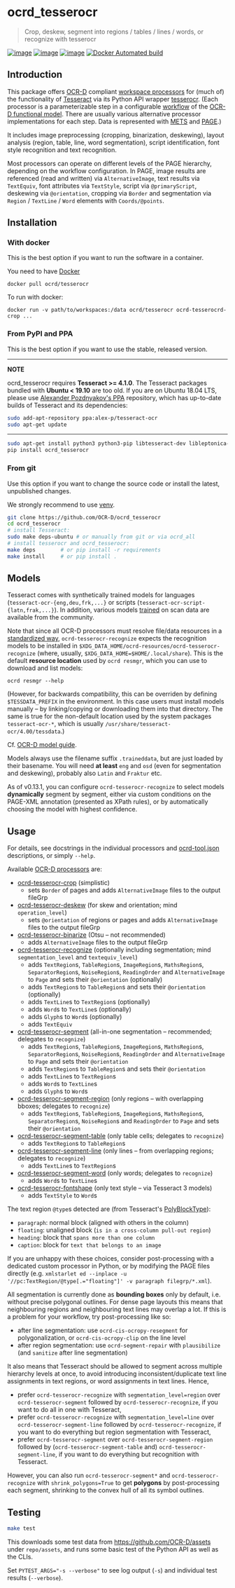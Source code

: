 # ocrd_tesserocr

> Crop, deskew, segment into regions / tables / lines / words, or recognize with tesserocr

[![image](https://circleci.com/gh/OCR-D/ocrd_tesserocr.svg?style=svg)](https://circleci.com/gh/OCR-D/ocrd_tesserocr)
[![image](https://img.shields.io/pypi/v/ocrd_tesserocr.svg)](https://pypi.org/project/ocrd_tesserocr/)
[![image](https://codecov.io/gh/OCR-D/ocrd_tesserocr/branch/master/graph/badge.svg)](https://codecov.io/gh/OCR-D/ocrd_tesserocr)
[![Docker Automated build](https://img.shields.io/docker/automated/ocrd/tesserocr.svg)](https://hub.docker.com/r/ocrd/tesserocr/tags/)

## Introduction

This package offers [OCR-D](https://ocr-d.de/en/spec) compliant [workspace processors](https://ocr-d.de/en/spec/cli) for (much of) the functionality of [Tesseract](https://github.com/tesseract-ocr) via its Python API wrapper [tesserocr](https://github.com/sirfz/tesserocr). (Each processor is a parameterizable step in a configurable [workflow](https://ocr-d.de/en/workflows) of the [OCR-D functional model](https://ocr-d.de/en/about). There are usually various alternative processor implementations for each step. Data is represented with [METS](https://ocr-d.de/en/spec/mets) and [PAGE](https://ocr-d.de/en/spec/page).)

It includes image preprocessing (cropping, binarization, deskewing), layout analysis (region, table, line, word segmentation), script identification, font style recognition and text recognition. 

Most processors can operate on different levels of the PAGE hierarchy, depending on the workflow configuration. In PAGE, image results are referenced (read and written) via `AlternativeImage`, text results via `TextEquiv`, font attributes via `TextStyle`, script via `@primaryScript`, deskewing via `@orientation`, cropping via `Border` and segmentation via `Region` / `TextLine` / `Word` elements with `Coords/@points`.

## Installation

### With docker

This is the best option if you want to run the software in a container.

You need to have [Docker](https://docs.docker.com/install/linux/docker-ce/ubuntu/)


    docker pull ocrd/tesserocr


To run with docker:


    docker run -v path/to/workspaces:/data ocrd/tesserocr ocrd-tesserocrd-crop ...


### From PyPI and PPA

This is the best option if you want to use the stable, released version.

---

**NOTE**

ocrd_tesserocr requires **Tesseract >= 4.1.0**. The Tesseract packages
bundled with **Ubuntu < 19.10** are too old. If you are on Ubuntu 18.04 LTS,
please use [Alexander Pozdnyakov's PPA](https://launchpad.net/~alex-p/+archive/ubuntu/tesseract-ocr) repository,
which has up-to-date builds of Tesseract and its dependencies:

```sh
sudo add-apt-repository ppa:alex-p/tesseract-ocr
sudo apt-get update
```

---

```sh
sudo apt-get install python3 python3-pip libtesseract-dev libleptonica-dev tesseract-ocr wget
pip install ocrd_tesserocr
```

### From git

Use this option if you want to change the source code or install the latest, unpublished changes.

We strongly recommend to use [venv](https://packaging.python.org/guides/installing-using-pip-and-virtual-environments/).

```sh
git clone https://github.com/OCR-D/ocrd_tesserocr
cd ocrd_tesserocr
# install Tesseract:
sudo make deps-ubuntu # or manually from git or via ocrd_all
# install tesserocr and ocrd_tesserocr:
make deps        # or pip install -r requirements
make install     # or pip install .
```

## Models

Tesseract comes with synthetically trained models for languages (`tesseract-ocr-{eng,deu,frk,...}` or scripts (`tesseract-ocr-script-{latn,frak,...}`). In addition, various models [trained](https://github.com/tesseract-ocr/tesstrain) on scan data are available from the community.

Note that since all OCR-D processors must resolve file/data resources in a [standardized way](https://ocr-d.de/en/spec/cli#processor-resources), `ocrd-tesserocr-recognize` expects the recognition models to be installed in `$XDG_DATA_HOME/ocrd-resources/ocrd-tesserocr-recognize` (where, usually, `$XDG_DATA_HOME=$HOME/.local/share`). This is the default **resource location** used by `ocrd resmgr`, which you can use to download and list models:

    ocrd resmgr --help

(However, for backwards compatibility, this can be overriden by defining `$TESSDATA_PREFIX` in the environment. In this case users must install models manually – by linking/copying or downloading them into that directory. The same is true for the non-default location used by the system packages `tesseract-ocr-*`, which is usually `/usr/share/tesseract-ocr/4.00/tessdata`.)

Cf. [OCR-D model guide](https://ocr-d.de/en/models).

Models always use the filename suffix `.traineddata`, but are just loaded by their basename. You will need **at least** `eng` and `osd` (even for segmentation and deskewing), probably also `Latin` and `Fraktur` etc.

As of v0.13.1, you can configure `ocrd-tesserocr-recognize` to select models **dynamically** segment by segment, either via custom conditions on the PAGE-XML annotation (presented as XPath rules), or by automatically choosing the model with highest confidence.

## Usage

For details, see docstrings in the individual processors and [ocrd-tool.json](ocrd_tesserocr/ocrd-tool.json) descriptions,
or simply `--help`.

Available [OCR-D processors](https://ocr-d.de/en/spec/cli) are:

- [ocrd-tesserocr-crop](ocrd_tesserocr/crop.py) (simplistic)
  - sets `Border` of pages and adds `AlternativeImage` files to the output fileGrp
- [ocrd-tesserocr-deskew](ocrd_tesserocr/deskew.py) (for skew and orientation; mind `operation_level`)
  - sets `@orientation` of regions or pages and adds `AlternativeImage` files to the output fileGrp
- [ocrd-tesserocr-binarize](ocrd_tesserocr/binarize.py) (Otsu – not recommended)  
  - adds `AlternativeImage` files to the output fileGrp
- [ocrd-tesserocr-recognize](ocrd_tesserocr/recognize.py) (optionally including segmentation; mind `segmentation_level` and `textequiv_level`)
  - adds `TextRegion`s, `TableRegion`s, `ImageRegion`s, `MathsRegion`s, `SeparatorRegion`s, `NoiseRegion`s, `ReadingOrder` and `AlternativeImage` to `Page` and sets their `@orientation` (optionally)
  - adds `TextRegion`s to `TableRegion`s and sets their `@orientation` (optionally)
  - adds `TextLine`s to `TextRegion`s (optionally)
  - adds `Word`s to `TextLine`s (optionally)
  - adds `Glyph`s to `Word`s (optionally)
  - adds `TextEquiv`
- [ocrd-tesserocr-segment](ocrd_tesserocr/segment.py) (all-in-one segmentation – recommended; delegates to `recognize`)  
  - adds `TextRegion`s, `TableRegion`s, `ImageRegion`s, `MathsRegion`s, `SeparatorRegion`s, `NoiseRegion`s, `ReadingOrder` and `AlternativeImage` to `Page` and sets their `@orientation`
  - adds `TextRegion`s to `TableRegion`s and sets their `@orientation`
  - adds `TextLine`s to `TextRegion`s
  - adds `Word`s to `TextLine`s
  - adds `Glyph`s to `Word`s
- [ocrd-tesserocr-segment-region](ocrd_tesserocr/segment_region.py) (only regions – with overlapping bboxes; delegates to `recognize`)
  - adds `TextRegion`s, `TableRegion`s, `ImageRegion`s, `MathsRegion`s, `SeparatorRegion`s, `NoiseRegion`s and `ReadingOrder` to `Page` and sets their `@orientation`
- [ocrd-tesserocr-segment-table](ocrd_tesserocr/segment_table.py) (only table cells; delegates to `recognize`)
  - adds `TextRegion`s to `TableRegion`s
- [ocrd-tesserocr-segment-line](ocrd_tesserocr/segment_line.py) (only lines – from overlapping regions; delegates to `recognize`)
  - adds `TextLine`s to `TextRegion`s
- [ocrd-tesserocr-segment-word](ocrd_tesserocr/segment_word.py) (only words; delegates to `recognize`)
  - adds `Word`s to `TextLine`s
- [ocrd-tesserocr-fontshape](ocrd_tesserocr/fontshape.py) (only text style – via Tesseract 3 models)
  - adds `TextStyle` to `Word`s

The text region `@type`s detected are (from Tesseract's [PolyBlockType](https://github.com/tesseract-ocr/tesseract/blob/11297c983ec7f5c9765d7fa4faa48f5150cf2d38/include/tesseract/publictypes.h#L52-L69)):
- `paragraph`: normal block (aligned with others in the column)
- `floating`: unaligned block (`is in a cross-column pull-out region`)
- `heading`: block that `spans more than one column`
- `caption`: block for `text that belongs to an image`

If you are unhappy with these choices, consider post-processing with a dedicated custom processor in Python, or by modifying the PAGE files directly (e.g. `xmlstarlet ed --inplace -u '//pc:TextRegion/@type[.="floating"]' -v paragraph filegrp/*.xml`).

All segmentation is currently done as **bounding boxes** only by default, i.e. without precise polygonal outlines. For dense page layouts this means that neighbouring regions and neighbouring text lines may overlap a lot. If this is a problem for your workflow, try post-processing like so:
- after line segmentation: use `ocrd-cis-ocropy-resegment` for polygonalization, or `ocrd-cis-ocropy-clip` on the line level
- after region segmentation: use `ocrd-segment-repair` with `plausibilize` (and `sanitize` after line segmentation)

It also means that Tesseract should be allowed to segment across multiple hierarchy levels at once, to avoid introducing inconsistent/duplicate text line assignments in text regions, or word assignments in text lines. Hence,
- prefer `ocrd-tesserocr-recognize` with `segmentation_level=region` over `ocrd-tesserocr-segment` followed by `ocrd-tesserocr-recognize`, if you want to do all in one with Tesseract,
- prefer `ocrd-tesserocr-recognize` with `segmentation_level=line` over `ocrd-tesserocr-segment-line` followed by `ocrd-tesserocr-recognize`, if you want to do everything but region segmentation with Tesseract,
- prefer `ocrd-tesserocr-segment` over `ocrd-tesserocr-segment-region` followed by (`ocrd-tesserocr-segment-table` and) `ocrd-tesserocr-segment-line`, if you want to do everything but recognition with Tesseract.

However, you can also run `ocrd-tesserocr-segment*` and `ocrd-tesserocr-recognize` with `shrink_polygons=True` to get **polygons** by post-processing each segment, shrinking to the convex hull of all its symbol outlines.

## Testing

```sh
make test
```

This downloads some test data from https://github.com/OCR-D/assets under `repo/assets`, and runs some basic test of the Python API as well as the CLIs.

Set `PYTEST_ARGS="-s --verbose"` to see log output (`-s`) and individual test results (`--verbose`).
